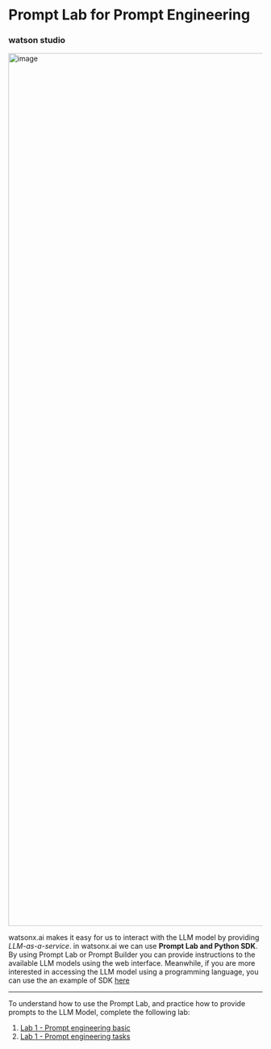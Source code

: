 # Prompt Lab for Prompt Engineering


### watson studio
<img width="1728" alt="image" src="https://github.com/Client-Engineering-Indonesia/watsonx-incubation-2024/assets/20800128/7004936c-e438-465a-8aad-0655ce8b25ce">


watsonx.ai makes it easy for us to interact with the LLM model by providing _LLM-as-a-service_.
in watsonx.ai we can use __Prompt Lab and Python SDK__. By using Prompt Lab or Prompt Builder you can provide instructions to the available LLM models using the web interface. Meanwhile, if you are more interested in accessing the LLM model using a programming language, you can use the an example of SDK [here](https://github.com/Client-Engineering-Indonesia/watsonx-incubation-2024/tree/main/Lab%204%20-%20Building%20building%20QnA%20with%20watsonx.ai%20and%20carbon%20with%20retrieval%20augmented%20generation%20with%20milvus)

***

To understand how to use the Prompt Lab, and practice how to provide prompts to the LLM Model, complete the following lab:
1. [Lab 1 - Prompt engineering basic](https://github.ibm.com/Fadly-Hidayat/watsonx-llmops-vn/blob/main/Lab%201%20-%20Prompt%20Engineering%20and%20AI%20Use%20Cases/Lab%201.A%20-%20Prompt%20Engineer/Prompt%20Lab%20for%20Prompt%20Engineering/Prompt%20engineering%20basic.md)
2. [Lab 1 - Prompt engineering tasks](https://github.ibm.com/Fadly-Hidayat/watsonx-llmops-vn/blob/main/Lab%201%20-%20Prompt%20Engineering%20and%20AI%20Use%20Cases/Lab%201.A%20-%20Prompt%20Engineer/Prompt%20Lab%20for%20Prompt%20Engineering/Prompt%20engineering%20tasks.ipynb)
